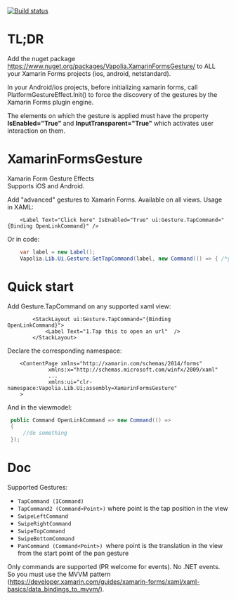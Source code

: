 [![Build status](https://ci.appveyor.com/api/projects/status/8t8m8n0do3p0304n?svg=true)](https://ci.appveyor.com/project/softlion/xamarinformsgesture)

# TL;DR
Add the nuget package https://www.nuget.org/packages/Vapolia.XamarinFormsGesture/
to ALL your Xamarin Forms projects (ios, android, netstandard).

In your Android/ios projects, before initializing xamarin forms, call PlatformGestureEffect.Init() to force the discovery of the gestures by the Xamarin Forms plugin engine.

The elements on which the gesture is applied must have the property **IsEnabled="True"** and **InputTransparent="True"** which activates user interaction on them.

# XamarinFormsGesture
Xamarin Form Gesture Effects  
Supports iOS and Android.

Add "advanced" gestures to Xamarin Forms. Available on all views. Usage in XAML:
```xaml
    <Label Text="Click here" IsEnabled="True" ui:Gesture.TapCommand="{Binding OpenLinkCommand}" />
```
Or in code:
```csharp
    var label = new Label();
    Vapolia.Lib.Ui.Gesture.SetTapCommand(label, new Command(() => { /*your code*/ }));
```
# Quick start

Add Gesture.TapCommand on any supported xaml view:
```xaml
        <StackLayout ui:Gesture.TapCommand="{Binding OpenLinkCommand}">
            <Label Text="1.Tap this to open an url"  />
        </StackLayout>
```
Declare the corresponding namespace:
```xaml
    <ContentPage xmlns="http://xamarin.com/schemas/2014/forms"
             xmlns:x="http://schemas.microsoft.com/winfx/2009/xaml"
             ...
             xmlns:ui="clr-namespace:Vapolia.Lib.Ui;assembly=XamarinFormsGesture"
    >
```
And in the viewmodel:
   ```csharp     
    public Command OpenLinkCommand => new Command(() =>
    {
        //do something
    });
```
# Doc

Supported Gestures:

 *   `TapCommand (ICommand)`
 *  `TapCommand2 (Command<Point>)` where point is the tap position in the view
 *  `SwipeLeftCommand`
 *  `SwipeRightCommand`
 *  `SwipeTopCommand`
 *  `SwipeBottomCommand`
 *  `PanCommand (Command<Point>) `where point is the translation in the view from the start point of the pan gesture

Only commands are supported (PR welcome for events). No .NET events. 
So you must use the MVVM pattern (https://developer.xamarin.com/guides/xamarin-forms/xaml/xaml-basics/data_bindings_to_mvvm/).

